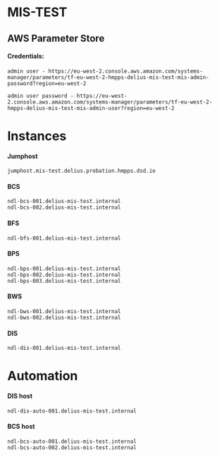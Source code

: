 # MIS-TEST


## AWS Parameter Store

#### Credentials:

```
admin user - https://eu-west-2.console.aws.amazon.com/systems-manager/parameters/tf-eu-west-2-hmpps-delius-mis-test-mis-admin-password?region=eu-west-2

admin user password - https://eu-west-2.console.aws.amazon.com/systems-manager/parameters/tf-eu-west-2-hmpps-delius-mis-test-mis-admin-user?region=eu-west-2
```

# Instances

#### Jumphost

```
jumphost.mis-test.delius.probation.hmpps.dsd.io
```

#### BCS

```
ndl-bcs-001.delius-mis-test.internal
ndl-bcs-002.delius-mis-test.internal
```

#### BFS

```
ndl-bfs-001.delius-mis-test.internal
```

#### BPS

```
ndl-bps-001.delius-mis-test.internal
ndl-bps-002.delius-mis-test.internal
ndl-bps-003.delius-mis-test.internal
```

#### BWS

```
ndl-bws-001.delius-mis-test.internal
ndl-bws-002.delius-mis-test.internal
```

#### DIS

```
ndl-dis-001.delius-mis-test.internal
```

Automation
===========

####  DIS host

```
ndl-dis-auto-001.delius-mis-test.internal
```

####  BCS host

```
ndl-bcs-auto-001.delius-mis-test.internal
ndl-bcs-auto-002.delius-mis-test.internal
```
